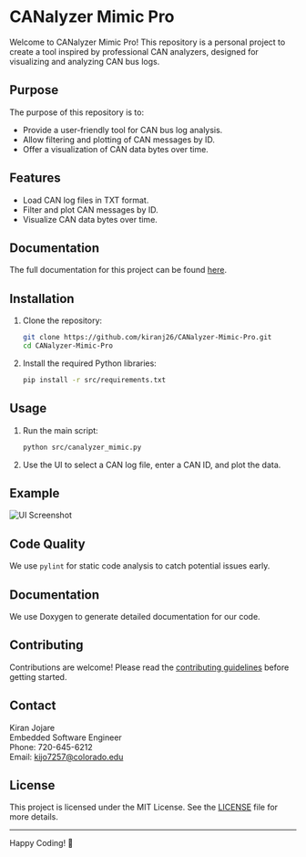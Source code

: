 
# CANalyzer Mimic Pro

Welcome to CANalyzer Mimic Pro! This repository is a personal project to create a tool inspired by professional CAN analyzers, designed for visualizing and analyzing CAN bus logs.

## Purpose

The purpose of this repository is to:
- Provide a user-friendly tool for CAN bus log analysis.
- Allow filtering and plotting of CAN messages by ID.
- Offer a visualization of CAN data bytes over time.

## Features

- Load CAN log files in TXT format.
- Filter and plot CAN messages by ID.
- Visualize CAN data bytes over time.

## Documentation

The full documentation for this project can be found [here](https://kiranj26.github.io/CANalyzer-Mimic-Pro/).

## Installation

1. Clone the repository:
    ```bash
    git clone https://github.com/kiranj26/CANalyzer-Mimic-Pro.git
    cd CANalyzer-Mimic-Pro
    ```

2. Install the required Python libraries:
    ```bash
    pip install -r src/requirements.txt
    ```

## Usage

1. Run the main script:
    ```bash
    python src/canalyzer_mimic.py
    ```

2. Use the UI to select a CAN log file, enter a CAN ID, and plot the data.

## Example

![UI Screenshot](docs/images/ui_screenshot.png)

## Code Quality

We use `pylint` for static code analysis to catch potential issues early.

## Documentation

We use Doxygen to generate detailed documentation for our code.

## Contributing

Contributions are welcome! Please read the [contributing guidelines](docs/contributing.md) before getting started.

## Contact

Kiran Jojare  
Embedded Software Engineer  
Phone: 720-645-6212  
Email: kijo7257@colorado.edu

## License

This project is licensed under the MIT License. See the [LICENSE](LICENSE) file for more details.

---

Happy Coding! 🚀

